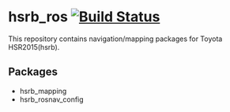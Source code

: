 # hsrb_ros [![Build Status](https://travis-ci.com/tork-a/hsrb_ros.svg?token=Eg7EHKJ8kwE5VZs6TwDp)](https://travis-ci.com/tork-a/hsrb_ros)

This repository contains navigation/mapping packages for Toyota
HSR2015(hsrb).

## Packages

- hsrb_mapping
- hsrb_rosnav_config

